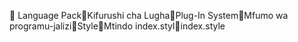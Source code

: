       Language Pack   Kifurushi cha Lugha   Plug-In System   Mfumo wa programu-jalizi   Style   Mtindo
   index.styl   index.style